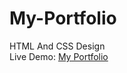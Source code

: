 <h1>My-Portfolio</h1>
HTML And CSS Design
<br>
Live Demo: <a href="https://osamaaayman.github.io/My-portfolio/" alt="">My Portfolio</a>

